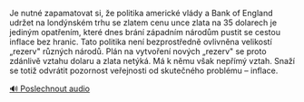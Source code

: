 
Je nutné zapamatovat si, že politika americké vlády a Bank of England udržet na londýnském trhu se zlatem cenu unce zlata na 35 dolarech je jediným opatřením, které dnes brání západním národům pustit se cestou inflace bez hranic. Tato politika není bezprostředně ovlivněna velikostí „rezerv" různých národů. Plán na vytvoření nových „rezerv" se proto zdánlivě vztahu dolaru a zlata netýká. Má k němu však nepřímý vztah. Snaží se totiž odvrátit pozornost veřejnosti od skutečného problému – inflace.

[🔊 Poslechnout audio](/data/7-paragraphs/audio/chapter_87/para_003-Je-nutn-zapamatovat-si-e-politika-americk-vld.mp3)
